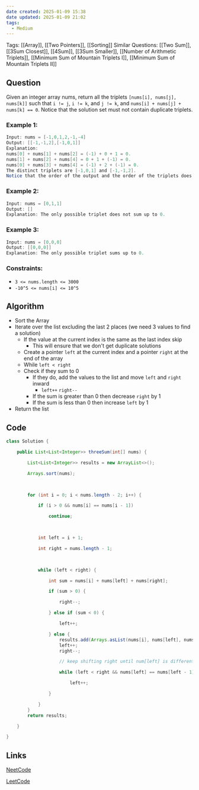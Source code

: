 ```yaml
---
date created: 2025-01-09 15:38
date updated: 2025-01-09 21:02
tags:
  - Medium
---
```


Tags: [[Array]], [[Two Pointers]], [[Sorting]]
Similar Questions: [[Two Sum]], [[3Sum Closest]], [[4Sum]], [[3Sum Smaller]], [[Number of Arithmetic Triplets]], [[Minimum Sum of Mountain Triplets I]], [[Minimum Sum of Mountain Triplets II]]

## Question

Given an integer array nums, return all the triplets `[nums[i], nums[j], nums[k]]` such that `i != j`, `i != k`, and `j != k`, and `nums[i] + nums[j] + nums[k] == 0`.
Notice that the solution set must not contain duplicate triplets.

### Example 1:

```java
Input: nums = [-1,0,1,2,-1,-4]
Output: [[-1,-1,2],[-1,0,1]]
Explanation: 
nums[0] + nums[1] + nums[2] = (-1) + 0 + 1 = 0.
nums[1] + nums[2] + nums[4] = 0 + 1 + (-1) = 0.
nums[0] + nums[3] + nums[4] = (-1) + 2 + (-1) = 0.
The distinct triplets are [-1,0,1] and [-1,-1,2].
Notice that the order of the output and the order of the triplets does not matter.
```

### Example 2:

```java
Input: nums = [0,1,1]
Output: []
Explanation: The only possible triplet does not sum up to 0.
```

### Example 3:

```java
Input: nums = [0,0,0]
Output: [[0,0,0]]
Explanation: The only possible triplet sums up to 0.
```

### Constraints:

- `3 <= nums.length <= 3000`
- `-10^5 <= nums[i] <= 10^5`

## Algorithm

- Sort the Array
- Iterate over the list excluding the last 2 places (we need 3 values to find a solution)
  - If the value at the current index is the same as the last index skip
    - This will ensure that we don't get duplicate solutions
  - Create a pointer `left` at the current index and a pointer `right` at the end of the array
  - While `left < right`
  - Check if they sum to 0
    - If they do, add the values to the list and move `left` and `right` inward
      - `left++` `right--`
    - If the sum is greater than 0 then decrease `right` by 1
    - If the sum is less than 0 then increase `left` by 1
- Return the list

## Code

```java
class Solution {

    public List<List<Integer>> threeSum(int[] nums) {

        List<List<Integer>> results = new ArrayList<>();

        Arrays.sort(nums);

  

        for (int i = 0; i < nums.length - 2; i++) {

            if (i > 0 && nums[i] == nums[i - 1])

                continue;

  

            int left = i + 1;

            int right = nums.length - 1;

  

            while (left < right) {

                int sum = nums[i] + nums[left] + nums[right];

                if (sum > 0) {

                    right--;

                } else if (sum < 0) {

                    left++;

                } else {
                    results.add(Arrays.asList(nums[i], nums[left], nums[right]));
                    left++;
                    right--;

                    // keep shifting right until num[left] is different from before

                    while (left < right && nums[left] == nums[left - 1])

                        left++;

                }

            }
        }
        return results;

    }

}
```

## Links

[NeetCode](https://neetcode.io/problems/three-integer-sum)

[LeetCode](https://leetcode.com/problems/3sum/)
